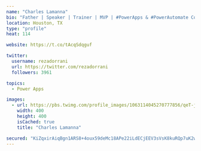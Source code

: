 ```yaml
---
name: "Charles Lamanna"
bio: "Father | Speaker | Trainer | MVP | #PowerApps & #PowerAutomate Community Super User | YouTuber Right-pointing triangle http://youtube.com/c/rezadorrani | Learn - Share - Clockwise rightwards and leftwards open circle arrows"
location: Houston, TX
type: "profile"
heat: 114

website: https://t.co/tAcqSdqguf

twitter:
  username: rezadorrani
  url: https://twitter.com/rezadorrani
  followers: 3961

topics:
  - Power Apps

images:
  - url: https://pbs.twimg.com/profile_images/1063114045270777856/qeT-jpWr_400x400.jpg
    width: 400
    height: 400
    isCached: true
    title: "Charles Lamanna"

secured: "KiZqxirAiqBgn1ARS8+4oux59deMc18APe22iLdECjEEV3sVsK8kuRQp7uK2w4AolKO7+8Kj7rPmc+diLwWVTkykPhoeqoeMu8+XM1t5YSHo6YXJ1EVVdsQFtQCXRqqsf+0VQtCX9TwkvOjoU7fxr+v/4pkxHGRoxpi3pn97MeM87qRJdHn5T9Cqv7TkDjhwb9JF/dNWSxHgEUYayX76HkXzCPtOiDEruDKC8+h6McAMCo3rKBxxxLyyA8ExLPUQoN2dunhRhNAThwOEpUwp/tPEq3tj4S4n88xBk+GoAz9GJoqefbhNdD1e/4lmi5e+mKa1oZFkZwIF++FazGk2CpWZFWdA4BB9lAUMtR0yFGo/NuZ1b1gkVc0o2xQV0q8aC8U8UqnyZQ5l5vkiAf/de76/oirNTV8pcLImc1wNj0s=;Jgwxnzyx23lHo2zav9k/xg=="
---
```


